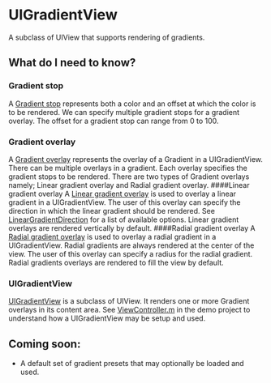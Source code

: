 # UIGradientView
A subclass of UIView that supports rendering of gradients.

## What do I need to know?
### Gradient stop
A [Gradient stop](UIGradientView/GradientStop.h) represents both a color and an offset at which the color is to be rendered. We can specify multiple gradient stops for a gradient overlay.
The offset for a gradient stop can range from 0 to 100.

### Gradient overlay
A [Gradient overlay](UIGradientView/GradientOverlay.h) represents the overlay of a Gradient in a UIGradientView. There can be multiple overlays in a gradient.
Each overlay specifies the gradient stops to be rendered. There are two types of Gradient overlays namely; Linear gradient overlay and Radial gradient overlay.
####Linear gradient overlay
A [Linear gradient overlay](UIGradientView/LinearGradientOverlay.h) is used to overlay a linear gradient in a UIGradientView. The user of this overlay can specify the 
direction in which the linear gradient should be rendered. See [LinearGradientDirection](UIGradientView/LinearGradientOverlay.h) for a list of available options. 
Linear gradient overlays are rendered vertically by default.
####Radial gradient overlay
A [Radial gradient overlay](UIGradientView/RadialGradientOverlay.h) is used to overlay a radial gradient in a UIGradientView. Radial gradients are always rendered 
at the center of the view. The user of this overlay can specify a radius for the radial gradient. Radial gradients overlays are
rendered to fill the view by default.

### UIGradientView
[UIGradientView](UIGradientView/UIGradientView.h) is a subclass of UIView. It renders one or more Gradient overlays in its content area.
See [ViewController.m](GradientViewDemo/ViewController.m) in the demo project to understand how a UIGradientView may be setup and used.

## Coming soon:
- A default set of gradient presets that may optionally be loaded and used.

